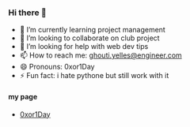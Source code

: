 ### Hi there 👋

- 🌱 I’m currently learning project management 
- 👯 I’m looking to collaborate on club project 
- 🤔 I’m looking for help with web dev tips 
- 📫 How to reach me: ghouti.yelles@engineer.com
- 😄 Pronouns: 0xor1Day
- ⚡ Fun fact: i hate pythone but still work with it  

#### my page
  - [0xor1Day](https://0xor1day.me/)
